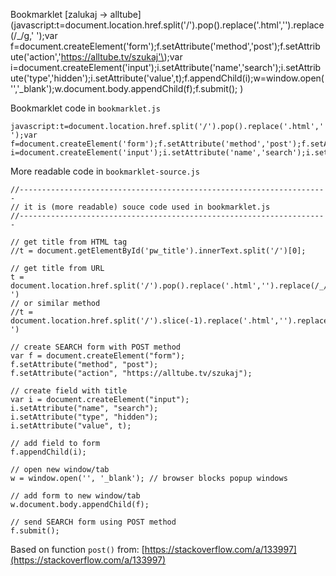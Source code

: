 Bookmarklet [zalukaj -> alltube](javascript:t=document.location.href.split\('/'\).pop\(\).replace\('.html',''\).replace\(/_/g,' '\);var f=document.createElement\('form'\);f.setAttribute\('method','post'\);f.setAttribute\('action','https://alltube.tv/szukaj'\);var i=document.createElement\('input'\);i.setAttribute\('name','search'\);i.setAttribute\('type','hidden'\);i.setAttribute\('value',t\);f.appendChild\(i\);w=window.open\('','_blank'\);w.document.body.appendChild\(f\);f.submit\(\);
)

Bookmarklet code in `bookmarklet.js`

```
javascript:t=document.location.href.split('/').pop().replace('.html','').replace(/_/g,' ');var f=document.createElement('form');f.setAttribute('method','post');f.setAttribute('action','https://alltube.tv/szukaj');var i=document.createElement('input');i.setAttribute('name','search');i.setAttribute('type','hidden');i.setAttribute('value',t);f.appendChild(i);w=window.open('','_blank');w.document.body.appendChild(f);f.submit();
```

More readable code in `bookmarklet-source.js`

```
//---------------------------------------------------------------------
// it is (more readable) souce code used in bookmarklet.js
//---------------------------------------------------------------------

// get title from HTML tag 
//t = document.getElementById('pw_title').innerText.split('/')[0];

// get title from URL
t = document.location.href.split('/').pop().replace('.html','').replace(/_/g,' ')
// or similar method 
//t = document.location.href.split('/').slice(-1).replace('.html','').replace(/_/g,' ')

// create SEARCH form with POST method 
var f = document.createElement("form");
f.setAttribute("method", "post");
f.setAttribute("action", "https://alltube.tv/szukaj");

// create field with title
var i = document.createElement("input");
i.setAttribute("name", "search");
i.setAttribute("type", "hidden");
i.setAttribute("value", t);

// add field to form
f.appendChild(i);

// open new window/tab 
w = window.open('', '_blank'); // browser blocks popup windows

// add form to new window/tab 
w.document.body.appendChild(f);

// send SEARCH form using POST method
f.submit();
```

Based on function `post()` from: [https://stackoverflow.com/a/133997](https://stackoverflow.com/a/133997)
